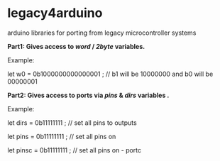 # legacy4arduino
arduino libraries for porting from legacy microcontroller systems

<b>Part1:  Gives access to <i>word</i> / <i>2byte</i> variables.</b>

Example:

let w0 = 0b1000000000000001  ; // b1 will be 10000000 and b0 will be 00000001 


<b>Part2:  Gives access to ports via <i>pins</i> & <i>dirs</i> variables .</b> 

Example:

let dirs  = 0b11111111 ; // set all pins to outputs

let pins  = 0b11111111 ; // set all pins on

let pinsc = 0b11111111 ; // set all pins on - portc

